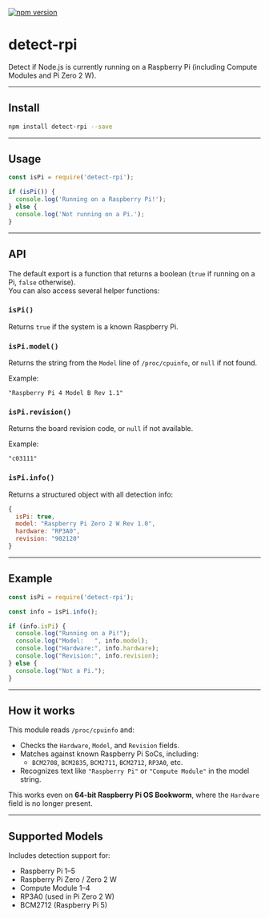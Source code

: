 [![npm version](https://badge.fury.io/js/detect-rpi.svg)](https://badge.fury.io/js/detect-rpi)

# detect-rpi

Detect if Node.js is currently running on a Raspberry Pi (including Compute Modules and Pi Zero 2 W).

---

## Install

```bash
npm install detect-rpi --save
```

---

## Usage

```javascript
const isPi = require('detect-rpi');

if (isPi()) {
  console.log('Running on a Raspberry Pi!');
} else {
  console.log('Not running on a Pi.');
}
```

---

## API

The default export is a function that returns a boolean (`true` if running on a Pi, `false` otherwise).  
You can also access several helper functions:

### `isPi()`
Returns `true` if the system is a known Raspberry Pi.

### `isPi.model()`
Returns the string from the `Model` line of `/proc/cpuinfo`, or `null` if not found.

Example:
```text
"Raspberry Pi 4 Model B Rev 1.1"
```

### `isPi.revision()`
Returns the board revision code, or `null` if not available.

Example:
```text
"c03111"
```

### `isPi.info()`
Returns a structured object with all detection info:

```javascript
{
  isPi: true,
  model: "Raspberry Pi Zero 2 W Rev 1.0",
  hardware: "RP3A0",
  revision: "902120"
}
```

---

## Example

```javascript
const isPi = require('detect-rpi');

const info = isPi.info();

if (info.isPi) {
  console.log("Running on a Pi!");
  console.log("Model:   ", info.model);
  console.log("Hardware:", info.hardware);
  console.log("Revision:", info.revision);
} else {
  console.log("Not a Pi.");
}
```

---

## How it works

This module reads `/proc/cpuinfo` and:

- Checks the `Hardware`, `Model`, and `Revision` fields.
- Matches against known Raspberry Pi SoCs, including:
  - `BCM2708`, `BCM2835`, `BCM2711`, `BCM2712`, `RP3A0`, etc.
- Recognizes text like `"Raspberry Pi"` or `"Compute Module"` in the model string.

This works even on **64-bit Raspberry Pi OS Bookworm**, where the `Hardware` field is no longer present.

---

## Supported Models

Includes detection support for:

- Raspberry Pi 1–5
- Raspberry Pi Zero / Zero 2 W
- Compute Module 1–4
- RP3A0 (used in Pi Zero 2 W)
- BCM2712 (Raspberry Pi 5)
